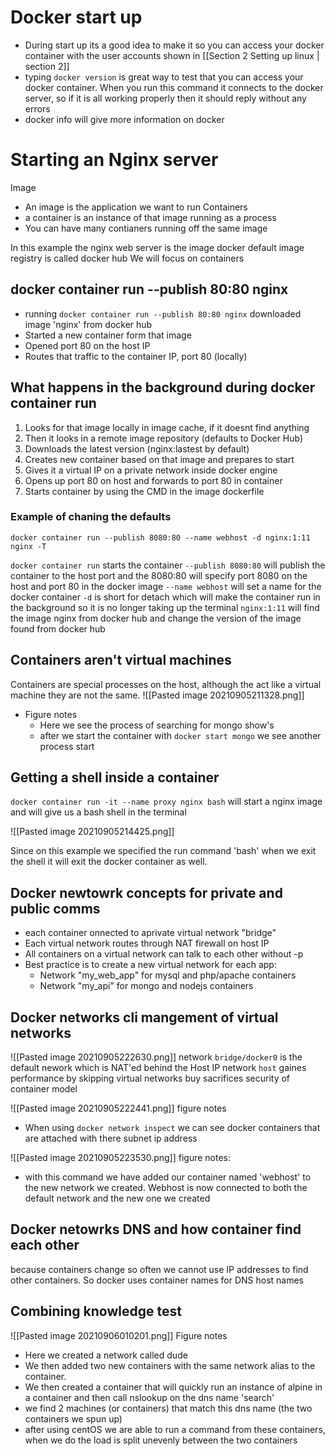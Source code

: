 # Docker start up
- During start up its a good idea to make it so you can access your docker container with the user accounts shown in [[Section 2 Setting up linux | section 2]]
- typing `docker version` is great way to test that you can access your docker container. When you run this command it connects to the docker server, so if it is all working properly then it should reply without any errors
- docker info will give more information on docker


# Starting an Nginx server
Image 
- An image is the application we want to run
Containers
- a container is an instance of that image running as a process
- You can have many contianers running off the same image

In this example the nginx web server is the image
docker default image registry is called docker hub
We will focus on containers

## docker container run --publish 80:80 nginx

- running `docker container run --publish 80:80 nginx` downloaded image 'nginx' from docker hub
- Started a new container form that image
- Opened port 80 on the host IP
- Routes that traffic to the container IP, port 80 (locally)


## What happens in the background during docker container run
1. Looks for that image locally in image cache, if it doesnt find anything
2. Then it looks in a remote image repository (defaults to Docker Hub)
3. Downloads the latest version (nginx:lastest by default)
4. Creates new container based on that image and prepares to start
5. Gives it a virtual IP on a private network inside docker engine
6. Opens up port 80 on host and forwards to port 80 in container
7. Starts container by using the CMD in the image dockerfile

### Example of chaning the defaults
`docker container run --publish 8080:80 --name webhost -d nginx:1:11 nginx -T`

`docker container run` starts the container
`--publish 8080:80` will publish the container to the host port and the 8080:80 will specify port 8080 on the host and port 80 in the docker image
`--name webhost` will set a name for the docker container
`-d` is short for detach which will make the container run in the background so it is no longer taking up the terminal
`nginx:1:11` will find the image nginx from docker hub and change the version of the image found from docker hub


## Containers aren't virtual machines
Containers are special processes on the host, although the act like a virtual machine they are not the same.
![[Pasted image 20210905211328.png]]
- Figure notes
	- Here we see the process of searching for mongo show's
	- after we start the container with `docker start mongo` we see another process start


## Getting a shell inside a container

`docker container run -it --name proxy nginx bash` will start a nginx image and will give us a bash shell in the terminal

![[Pasted image 20210905214425.png]]

Since on this example we specified the run command 'bash' when we exit the shell it will exit the docker container as well.

## Docker newtowrk concepts for private and public comms

- each container onnected to aprivate virtual network "bridge"
- Each virtual network routes through NAT firewall on host IP
- All containers on a virtual network can talk to each other without -p
- Best practice is to create a new virtual network for each app:
	- Network "my_web_app" for mysql and php/apache containers
	- Network "my_api" for mongo and nodejs containers


## Docker networks cli mangement of virtual networks
![[Pasted image 20210905222630.png]]
network `bridge/docker0` is the default nework which is NAT'ed behind the Host IP
network `host` gaines performance by skipping virtual networks buy sacrifices security of container model


![[Pasted image 20210905222441.png]]
figure notes
 - When using `docker network inspect` we can see docker containers that are attached with there subnet ip address


![[Pasted image 20210905223530.png]]
figure notes:
- with this command we have added our container named 'webhost' to the new network we created. Webhost is now connected to both the default network and the new one we created


## Docker netowrks DNS and how container find each other
because containers change so often we cannot use IP addresses to find other containers. So docker uses container names for DNS host names

## Combining knowledge test
![[Pasted image 20210906010201.png]]
 Figure notes
- Here we created a network called dude
- We then added two new containers with the same network alias to the container.
- We then created a container that will quickly run an instance of alpine in a container and then call nslookup on the dns name 'search'
- we find 2 machines (or containers) that match this dns name (the two containers we spun up)
- after using centOS we are able to run a command from these containers, when we do the load is split unevenly between the two containers



